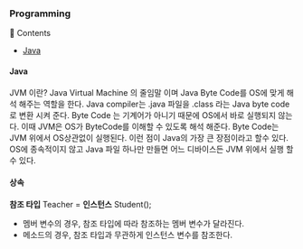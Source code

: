 ### Programming

📖 Contents

- [Java](#Java)




#### Java

JVM 이란?
Java Virtual Machine 의 줄임말 이며 Java Byte Code를 OS에 맞게 해석 해주는 역할을 한다. Java compiler는 .java 파일을 .class 라는 Java byte code로 변환 시켜 준다. Byte Code 는 기계어가 아니기 때문에 OS에서 바로 실행되지 않는다. 이때 JVM은 OS가 ByteCode를 이해할 수 있도록 해석 해준다. Byte Code는 JVM 위에서 OS상관없이 실행된다. 이런 점이 Java의 가장 큰 장점이라고 할수 있다. OS에 종속적이지 않고 Java 파일 하나만 만들면 어느 디바이스든 JVM 위에서 실행 할 수 있다.


#### 상속

**참조 타입** Teacher = **인스턴스** Student();
- 멤버 변수의 경우, 참조 타입에 따라 참조하는 멤버 변수가 달라진다.
- 메소드의 경우, 참조 타입과 무관하게 인스턴스 변수를 참조한다.
